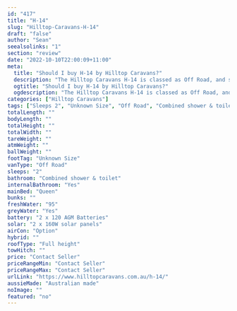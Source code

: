 ```yaml
---
id: "417"
title: "H-14"
slug: "Hilltop-Caravans-H-14"
draft: "false"
author: "Sean"
seealsolinks: "1"
section: "review"
date: "2022-10-10T22:00:09+11:00"
meta:
  title: "Should I buy H-14 by Hilltop Caravans?"
  description: "The Hilltop Caravans H-14 is classed as Off Road, and sleeps 2 people. It is Australian made and comes in at Unknown Size. It generally has Combined shower & toilet."
  ogtitle: "Should I buy H-14 by Hilltop Caravans?"
  ogdescription: "The Hilltop Caravans H-14 is classed as Off Road, and sleeps 2 people. It is Australian made and comes in at Unknown Size. It generally has Combined shower & toilet."
categories: ["Hilltop Caravans"]
tags: ["Sleeps 2", "Unknown Size", "Off Road", "Combined shower & toilet", "Full height", "Price Unknown", "Australian made"]
totalLength: ""
bodyLength: ""
totalHeight: ""
totalWidth: ""
tareWeight: ""
atmWeight: ""
ballWeight: ""
footTag: "Unknown Size"
vanType: "Off Road"
sleeps: "2"
bathroom: "Combined shower & toilet"
internalBathroom: "Yes"
mainBed: "Queen"
bunks: ""
freshWater: "95"
greyWater: "Yes"
battery: "2 x 120 AGM Batteries"
solar: "2 x 160W solar panels"
airCon: "Option"
hybrid: ""
roofType: "Full height"
towHitch: ""
price: "Contact Seller"
priceRangeMin: "Contact Seller"
priceRangeMax: "Contact Seller"
urlLink: "https://www.hilltopcaravans.com.au/h-14/"
aussieMade: "Australian made"
noImage: ""
featured: "no"
---
```

